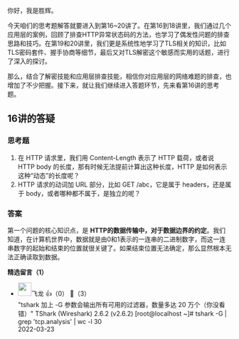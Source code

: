 你好，我是胜辉。

今天咱们的思考题解答就要进入到第16~20讲了。在第16到18讲里，我们通过几个应用层的案例，回顾了排查HTTP异常状态码的方法，也学习了偶发性问题的排查思路和技巧。在第19和20讲里，我们更是系统性地学习了TLS相关的知识，比如TLS密码套件、握手协商等细节，最后又对TLS解密这个敏感而实用的话题，进行了深入的探讨。

那么，结合了解密技能和应用层排查技能，相信你对应用层的网络难题的排查，也增加了不少把握。接下来，就让我们继续进入答题环节，先来看第16讲的思考题。

## 16讲的答疑

### 思考题

1. 在 HTTP 请求里，我们用 Content-Length 表示了 HTTP 载荷，或者说 HTTP body 的长度，那有时候无法提前计算出这种长度，HTTP 是如何表示这种“动态”的长度呢？
2. HTTP 请求的动词加 URL 部分，比如 GET /abc，它是属于 headers，还是属于 body，或者哪种都不属于，是独立的呢？

### 答案

第一个问题的核心知识点，是 **HTTP的数据传输中，对于数据边界的约定**。我们知道，在计算机世界中，数据就是由0和1表示的一连串的二进制数字，而这一连串数字的起始和结束的位置就很关键了。如果结束位置无法确定，那么显然根本无法正确读取到数据。
<div><strong>精选留言（1）</strong></div><ul>
<li><img src="https://static001.geekbang.org/account/avatar/00/22/bd/9b/366bb87b.jpg" width="30px"><span>飞龙</span> 👍（0） 💬（3）<div>&quot;tshark 加上 -G 参数会输出所有可用的过滤器，数量多达 20 万个（你没看错）&quot;  TShark (Wireshark) 2.6.2 (v2.6.2)  [root@localhost ~]# tshark -G | grep &#39;tcp.analysis&#39; | wc -l
30
</div>2022-03-23</li><br/>
</ul>